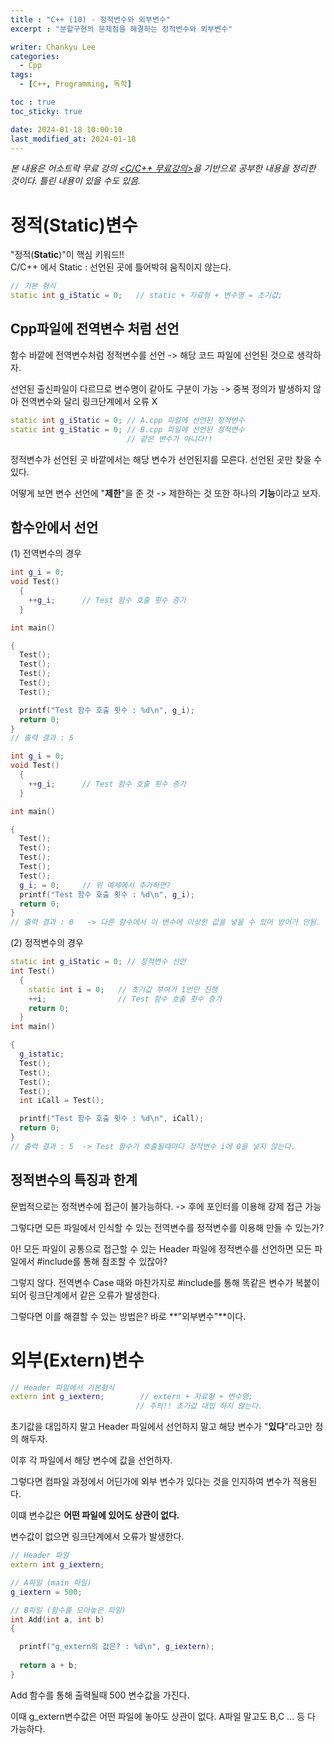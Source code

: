 ```yaml
---
title : "C++ (10) - 정적변수와 외부변수"
excerpt : "분할구현의 문제점을 해결하는 정적변수와 외부변수"

writer: Chankyu Lee
categories: 
  - Cpp
tags:   
  - [C++, Programming, 독학]

toc : true 
toc_sticky: true

date: 2024-01-18 10:00:10
last_modified_at: 2024-01-18
---
```

*본 내용은 어소트락 무료 강의 [<C/C++ 무료강의>](https://youtube.com/playlist?list=PL4SIC1d_ab-aOxWPucn31NHkQvNPHK1D1&si=6MBoz7-uiAULrHoQ "어소트락 게임아카데미 Youtube 재생목록 - C/C++ 무료강의")을 기반으로 공부한 내용을 정리한 것이다. 틀린 내용이 있을 수도 있음.*

# 정적(Static)변수
"정적(**Static**)"이 핵심 키워드!!
<br>
C/C++ 에서 Static : 선언된 곳에 틀어박혀 움직이지 않는다. 
```cpp
// 기본 형식
static int g_iStatic = 0;   // static + 자료형 + 변수명 = 초기값;
```
## Cpp파일에 전역변수 처럼 선언
함수 바깥에 전역변수처럼 정적변수를 선언 -> 해당 코드 파일에 선언된 것으로 생각하자.

선언된 출신파일이 다르므로 변수명이 같아도 구분이 가능 -> 중복 정의가 발생하지 않아 전역변수와 달리 링크단계에서 오류 X

```cpp
static int g_iStatic = 0; // A.cpp 파일에 선언된 정적변수
static int g_iStatic = 0; // B.cpp 파일에 선언된 정적변수
                          // 같은 변수가 아니다!!
```

정적변수가 선언된 곳 바깥에서는 해당 변수가 선언된지를 모른다. 선언된 곳만 찾을 수 있다.

어떻게 보면 변수 선언에 "**제한**"을 준 것 -> 제한하는 것 또한 하나의 **기능**이라고 보자.

## 함수안에서 선언

(1) 전역변수의 경우

```cpp
int g_i = 0;
void Test()
  {
    ++g_i;      // Test 함수 호출 횟수 증가
  } 

int main()

{
  Test();
  Test();
  Test();
  Test();
  Test();

  printf("Test 함수 호출 횟수 : %d\n", g_i);
  return 0;
}
// 출력 결과 : 5
``` 

```cpp
int g_i = 0;
void Test()
  {
    ++g_i;      // Test 함수 호출 횟수 증가
  } 

int main()

{
  Test();
  Test();
  Test();
  Test();
  Test();
  g_i; = 0;     // 위 예제에서 추가하면?
  printf("Test 함수 호출 횟수 : %d\n", g_i);
  return 0;
}
// 출력 결과 : 0   -> 다른 함수에서 이 변수에 이상한 값을 넣을 수 있어 방어가 안됨.
```

(2) 정적변수의 경우

```cpp
static int g_iStatic = 0; // 정적변수 선언 
int Test()
  {
    static int i = 0;   // 초기값 부여가 1번만 진행
    ++i;                // Test 함수 호출 횟수 증가
    return 0;
  } 
int main()

{
  g_istatic;
  Test();
  Test();
  Test();
  Test();
  int iCall = Test();

  printf("Test 함수 호출 횟수 : %d\n", iCall);
  return 0;
}
// 출력 결과 : 5  -> Test 함수가 호출될때마다 정적변수 i에 0을 넣지 않는다.
```

## 정적변수의 특징과 한계
문법적으로는 정적변수에 접근이 불가능하다. -> 후에 포인터를 이용해 강제 접근 가능

그렇다면 모든 파일에서 인식할 수 있는 전역변수를 정적변수를 이용해 만들 수 있는가?

아! 모든 파일이 공통으로 접근할 수 있는 Header 파일에 정적변수를 선언하면 모든 파일에서 #include를 통해 참조할 수 있잖아?

그렇지 않다. 전역변수 Case 때와 마찬가지로 #include를 통해 똑같은 변수가 복붙이 되어 링크단계에서 같은 오류가 발생한다.

그렇다면 이를 해결할 수 있는 방법은? 바로 **"외부변수"**이다.

# 외부(Extern)변수

```cpp
// Header 파일에서 기본형식
extern int g_iextern;        // extern + 자료형 + 변수명;
                            // 주의!! 초기값 대입 하지 않는다.
```
초기값을 대입하지 말고 Header 파일에서 선언하지 말고 해당 변수가 "**있다**"라고만 정의 해두자.

이후 각 파일에서 해당 변수에 값을 선언하자. 

그렇다면 컴파일 과정에서 어딘가에 외부 변수가 있다는 것을 인지하여 변수가 적용된다.

이떄 변수값은 **어떤 파일에 있어도 상관이 없다.** 

변수값이 없으면 링크단계에서 오류가 발생한다.

```cpp
// Header 파일
extern int g_iextern;

// A파일 (main 파일)
g_iextern = 500;

// B파일 (함수를 모아놓은 파일)
int Add(int a, int b)
{

  printf("g_extern의 값은? : %d\n", g_iextern); 
  
  return a + b;
}
```
Add 함수를 통해 출력될때 500 변수값을 가진다.

이때 g_extern변수값은 어떤 파일에 놓아도 상관이 없다. A파일 말고도 B,C ... 등 다 가능하다.